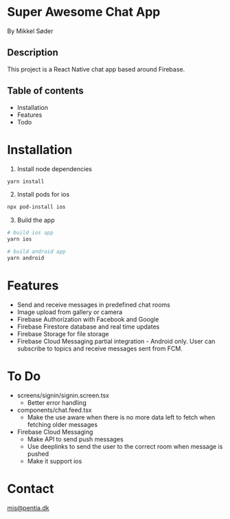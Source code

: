 # Super Awesome Chat App

By Mikkel Søder

## Description

This project is a React Native chat app based around Firebase.

## Table of contents

-   Installation
-   Features
-   Todo

# Installation

1. Install node dependencies

```bash
yarn install
```

2. Install pods for ios

```bash
npx pod-install ios
```

3. Build the app

```bash
# build ios app
yarn ios

# build android app
yarn android
```

# Features

-   Send and receive messages in predefined chat rooms
-   Image upload from gallery or camera
-   Firebase Authorization with Facebook and Google
-   Firebase Firestore database and real time updates
-   Firebase Storage for file storage
-   Firebase Cloud Messaging partial integration - Android only. User can subscribe to topics and receive messages sent from FCM.

# To Do

-   screens/signin/signin.screen.tsx
    -   Better error handling
-   components/chat.feed.tsx
    -   Make the use aware when there is no more data left to fetch when fetching older messages
-   Firebase Cloud Messaging
    -   Make API to send push messages
    -   Use deeplinks to send the user to the correct room when message is pushed
    -   Make it support ios

# Contact

mis@pentia.dk
